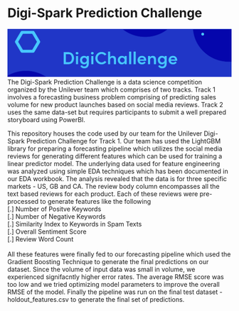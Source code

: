 # Digi-Spark Prediction Challenge

![alt text](https://github.com/Tuhin117x/GBM-Forecasting/blob/main/3.%20Others/Background.jpg)
The Digi-Spark Prediction Challenge is a data science competition organized by the Unilever team which comprises of two tracks. Track 1 involves a forecasting business problem comprising of predicting sales volume for new product launches based on social media reviews. Track 2 uses the same data-set but requires participants to submit a well prepared storyboard using PowerBI. 

This repository houses the code used by our team for the Unilever Digi-Spark Prediction Challenge for Track 1. Our team has used the LightGBM library for preparing a forecasting pipeline which utilizes the social media reviews for generating different features which can be used for training a linear predictor model. The underlying data used for feature engineering was analyzed using simple EDA techniques which has been documented in our EDA workbook. The analysis revealed that the data is for three specific markets - US, GB and CA. The review body column encompasses all the text based reviews for each product. Each of these reviews were pre-processed to generate features like the following<br />
[.] Number of Positve Keywords<br />
[.] Number of Negative Keywords<br />
[.] Similarity Index to Keywords in Spam Texts<br />
[.] Overall Sentiment Score<br />
[.] Review Word Count<br />
<br />
All these features were finally fed to our forecasting pipeline which used the Gradient Boosting Technique to generate the final predictions on our dataset. Since the volume of input data was small in volume, we experienced signifacntly higher error rates. The average RMSE score was too low and we tried optimizing model parameters to improve the overall RMSE of the model. Finally the pipeline was run on the final test dataset - holdout_features.csv to generate the final set of predictions.
